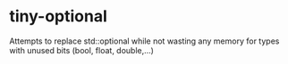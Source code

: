# tiny-optional
Attempts to replace std::optional while not wasting any memory for types with unused bits (bool, float, double,...)
